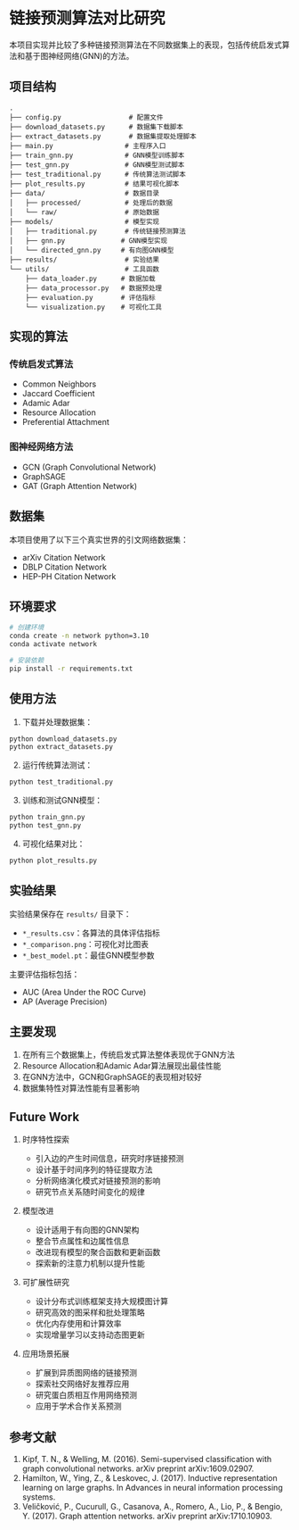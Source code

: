 # 链接预测算法对比研究

本项目实现并比较了多种链接预测算法在不同数据集上的表现，包括传统启发式算法和基于图神经网络(GNN)的方法。

## 项目结构

```
.
├── config.py                 # 配置文件
├── download_datasets.py      # 数据集下载脚本
├── extract_datasets.py       # 数据集提取处理脚本
├── main.py                  # 主程序入口
├── train_gnn.py             # GNN模型训练脚本
├── test_gnn.py              # GNN模型测试脚本
├── test_traditional.py      # 传统算法测试脚本
├── plot_results.py          # 结果可视化脚本
├── data/                    # 数据目录
│   ├── processed/           # 处理后的数据
│   └── raw/                 # 原始数据
├── models/                  # 模型实现
│   ├── traditional.py       # 传统链接预测算法
│   ├── gnn.py              # GNN模型实现
│   └── directed_gnn.py     # 有向图GNN模型
├── results/                 # 实验结果
└── utils/                   # 工具函数
    ├── data_loader.py      # 数据加载
    ├── data_processor.py   # 数据预处理
    ├── evaluation.py       # 评估指标
    └── visualization.py    # 可视化工具
```

## 实现的算法

### 传统启发式算法
- Common Neighbors
- Jaccard Coefficient
- Adamic Adar
- Resource Allocation
- Preferential Attachment

### 图神经网络方法
- GCN (Graph Convolutional Network)
- GraphSAGE
- GAT (Graph Attention Network)

## 数据集

本项目使用了以下三个真实世界的引文网络数据集：
- arXiv Citation Network
- DBLP Citation Network
- HEP-PH Citation Network

## 环境要求

```bash
# 创建环境
conda create -n network python=3.10
conda activate network

# 安装依赖
pip install -r requirements.txt
```

## 使用方法

1. 下载并处理数据集：
```bash
python download_datasets.py
python extract_datasets.py
```

2. 运行传统算法测试：
```bash
python test_traditional.py
```

3. 训练和测试GNN模型：
```bash
python train_gnn.py
python test_gnn.py
```

4. 可视化结果对比：
```bash
python plot_results.py
```

## 实验结果

实验结果保存在 `results/` 目录下：
- `*_results.csv`：各算法的具体评估指标
- `*_comparison.png`：可视化对比图表
- `*_best_model.pt`：最佳GNN模型参数

主要评估指标包括：
- AUC (Area Under the ROC Curve)
- AP (Average Precision)

## 主要发现

1. 在所有三个数据集上，传统启发式算法整体表现优于GNN方法
2. Resource Allocation和Adamic Adar算法展现出最佳性能
3. 在GNN方法中，GCN和GraphSAGE的表现相对较好
4. 数据集特性对算法性能有显著影响

## Future Work

1. 时序特性探索
   - 引入边的产生时间信息，研究时序链接预测
   - 设计基于时间序列的特征提取方法
   - 分析网络演化模式对链接预测的影响
   - 研究节点关系随时间变化的规律

2. 模型改进
   - 设计适用于有向图的GNN架构
   - 整合节点属性和边属性信息
   - 改进现有模型的聚合函数和更新函数
   - 探索新的注意力机制以提升性能

3. 可扩展性研究
   - 设计分布式训练框架支持大规模图计算
   - 研究高效的图采样和批处理策略
   - 优化内存使用和计算效率
   - 实现增量学习以支持动态图更新

4. 应用场景拓展
   - 扩展到异质图网络的链接预测
   - 探索社交网络好友推荐应用
   - 研究蛋白质相互作用网络预测
   - 应用于学术合作关系预测

## 参考文献

1. Kipf, T. N., & Welling, M. (2016). Semi-supervised classification with graph convolutional networks. arXiv preprint arXiv:1609.02907.
2. Hamilton, W., Ying, Z., & Leskovec, J. (2017). Inductive representation learning on large graphs. In Advances in neural information processing systems.
3. Veličković, P., Cucurull, G., Casanova, A., Romero, A., Lio, P., & Bengio, Y. (2017). Graph attention networks. arXiv preprint arXiv:1710.10903.
